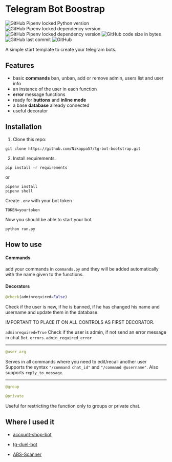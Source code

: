 # Telegram Bot Boostrap

![GitHub Pipenv locked Python version](https://img.shields.io/github/pipenv/locked/python-version/Nikappa57/tg-bot-bootstrap?style=for-the-badge) ![GitHub Pipenv locked dependency version](https://img.shields.io/github/pipenv/locked/dependency-version/Nikappa57/tg-bot-bootstrap/python-telegram-bot?style=for-the-badge) ![GitHub Pipenv locked dependency version](https://img.shields.io/github/pipenv/locked/dependency-version/Nikappa57/tg-bot-bootstrap/sqlalchemy?style=for-the-badge) ![GitHub code size in bytes](https://img.shields.io/github/languages/code-size/Nikappa57/tg-bot-bootstrap?style=for-the-badge) ![GitHub last commit](https://img.shields.io/github/last-commit/Nikappa57/tg-bot-bootstrap?style=for-the-badge) ![GitHub](https://img.shields.io/github/license/Nikappa57/tg-bot-bootstrap?style=for-the-badge)

A simple start template to create your telegram bots.

## Features
- basic **commands**
ban, unban, add or remove admin, users list and user info
- an instance of the user in each function
- **error** message functions
- ready for **buttons** and **inline mode**
- a base **database** already connected
- useful decorator

## Installation
1. Clone this repo: 
```console
git clone https://github.com/Nikappa57/tg-bot-bootstrap.git
```
2. Install requirements.
```console
pip install -r requirements
```
or
```console
pipenv install
pipenv shell
```
Create `.env` with your bot token 
```
TOKEN=yourtoken
```
Now you should be able to start your bot.
```console
python run.py
```

## How to use
#### Commands
add your commands in `commands.py` and they will be added automatically with the name given to the functions.
#### Decorators
```python
@check(adminrequired=False)
```

Check if the user is new, if he is banned, if he has changed his name and username and update them in the database.

IMPORTANT TO PLACE IT ON ALL CONTROLS AS FIRST DECORATOR.

`adminrequired=True` Check if the user is admin, if not send an error message in chat `Bot.errors.admin_required_error`

---

```python
@user_arg
```
Serves in all commands where you need to edit/recall another user
Supports the syntax `"/command chat_id"` and `"/command @username"`.
Also supports `reply_to_message`.

---

```python
@group
```
```python
@private
```
Useful for restricting the function only to groups or private chat.

## Where I used it

- [account-shop-bot](https://github.com/Nikappa57/account-shop-bot.git)
- [tg-duel-bot](https://github.com/Nikappa57/tg-duel-bot)

- [ABS-Scanner](https://github.com/Nikappa57/ABS-Scanner/tree/main/Api%20ABStool%20Bot)
